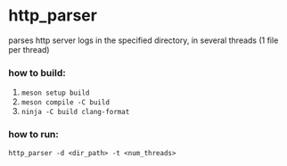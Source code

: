 # http_parser 
parses http server logs in the specified directory, in several threads (1 file per thread)

### how to build:
1. `meson setup build`
2. `meson compile -C build`
3. `ninja -C build clang-format`

### how to run:
`http_parser -d <dir_path> -t <num_threads>`

